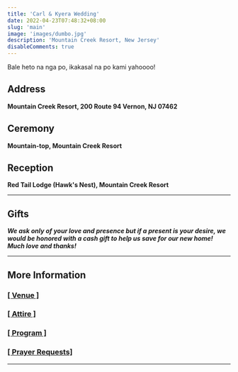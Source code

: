 ```yaml
---
title: 'Carl & Kyera Wedding'
date: 2022-04-23T07:48:32+08:00
slug: 'main'
image: 'images/dumbo.jpg'
description: 'Mountain Creek Resort, New Jersey'
disableComments: true
---
```


Bale heto na nga po, ikakasal na po kami yahoooo!

##  Address
**Mountain Creek Resort, 200 Route 94 Vernon, NJ 07462**

## Ceremony
**Mountain-top, Mountain Creek Resort**

## Reception
**Red Tail Lodge (Hawk's Nest), Mountain Creek Resort**

---
## Gifts
***We ask only of your love and presence but if a present is your desire, we would be honored with a cash gift to help us save for our new home! Much love and thanks!***

---
## More Information
###  [[ Venue ]](https://carl-kyera-wedding.netlify.app/post/venue/)

### [[ Attire ]](https://carl-kyera-wedding.netlify.app/post/attire/)

###  [[ Program ]](https://carl-kyera-wedding.netlify.app/post/program/)

###  [[ Prayer Requests] ](https://carl-kyera-wedding.netlify.app/post/prayers/)

---
